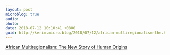 ```yaml
---
layout: post
microblog: true
audio: 
photo: 
date: 2018-07-12 10:10:41 +0800
guid: http://kerim.micro.blog/2018/07/12/african-multiregionalism-the.html
---
```

[African Multiregionalism: The New Story of Human Origins](https://www.theatlantic.com/science/archive/2018/07/the-new-story-of-humanitys-origins/564779/)
